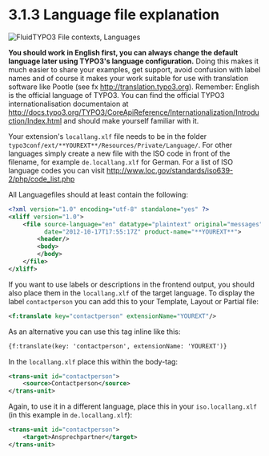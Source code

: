 3.1.3 Language file explanation
===============================

![FluidTYPO3 File contexts, Languages](../Images/FileContext/Languages.svgz)

**You should work in English first, you can always change the default language later using TYPO3's language configuration.** Doing
this makes it much easier to share your examples, get support, avoid confusion with label names and of course it makes your work
suitable for use with translation software like Pootle (see fx http://translation.typo3.org). Remember: English is the official
language of TYPO3. You can find the official TYPO3 internationalisation documentaion at
http://docs.typo3.org/TYPO3/CoreApiReference/Internationalization/Introduction/Index.html and should make yourself familiar with it.

Your extension's ``locallang.xlf`` file needs to be in the folder ``typo3conf/ext/**YOUREXT**/Resources/Private/Language/``. For
other languages simply create a new file with the ISO code in front of the filename, for example ``de.locallang.xlf`` for German.
For a list of ISO language codes you can visit http://www.loc.gov/standards/iso639-2/php/code_list.php

All Languagefiles should at least contain the following:

```xml
<?xml version="1.0" encoding="utf-8" standalone="yes" ?>
<xliff version="1.0">
    <file source-language="en" datatype="plaintext" original="messages"
          date="2012-10-17T17:55:17Z" product-name="**YOUREXT**">
        <header/>
        <body>
        </body>
    </file>
</xliff>
```

If you want to use labels or descriptions in the frontend output, you should also place them in the ``locallang.xlf`` of the
target language. To display the label ``contactperson`` you can add this to your Template, Layout or Partial file:

```xml
<f:translate key="contactperson" extensionName="YOUREXT"/>
```

As an alternative you can use this tag inline like this:

```xml
{f:translate(key: 'contactperson', extensionName: 'YOUREXT')}
```

In the ``locallang.xlf`` place this within the body-tag:

```xml
<trans-unit id="contactperson">
	<source>Contactperson</source>
</trans-unit>
```

Again, to use it in a different language, place this in your ``iso.locallang.xlf`` (in this example in ``de.locallang.xlf``):

```xml
<trans-unit id="contactperson">
	<target>Ansprechpartner</target>
</trans-unit>
```
